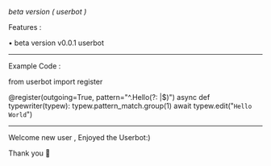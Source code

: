 <i>beta version ( userbot )</i>

Features : 

•  beta version v0.0.1  userbot

-----------
Example Code :

from userbot import register

@register(outgoing=True, pattern="^.Hello(?: |$)")
async def typewriter(typew):
    typew.pattern_match.group(1)
    await typew.edit("`Hello World`")

-----------
Welcome new user , Enjoyed the Userbot:)

Thank you 🎉

